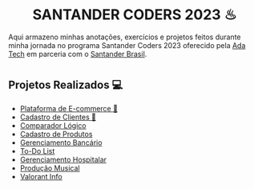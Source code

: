 # <h1 align='center'>**SANTANDER CODERS 2023** ♨</h1>

<p>Aqui armazeno minhas anotações, exercícios e projetos feitos durante minha jornada no programa Santander Coders 2023 oferecido pela <a href="https://www.linkedin.com/school/adatechbr/">Ada Tech</a> em parceria com o <a href="https://www.becas-santander.com/en/index.html">Santander Brasil</a>. </p>

# <h2>**Projetos Realizados 💻**</h2>

- <a href="https://github.com/tthayza/ecommerce-platform"> Plataforma de E-commerce 🛒 </a>
- <a href="https://github.com/tthayza/cadastro-clientes"> Cadastro de Clientes 📑</a>
- <a href="https://github.com/tthayza/comparador-logico"> Comparador Lógico </a>
- <a href="https://github.com/tthayza/cadastro-produtos"> Cadastro de Produtos </a>
- <a href="https://github.com/tthayza/gerenciamento-bancario"> Gerenciamento Bancário </a>
- <a href="https://github.com/tthayza/to-do-list"> To-Do List </a>
- <a href="https://github.com/tthayza/tech-medical"> Gerenciamento Hospitalar </a>
- <a href="https://github.com/tthayza/audioapi"> Produção Musical </a>
- <a href="https://github.com/tthayza/ProjetoFinalADA"> Valorant Info </a>
